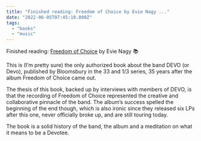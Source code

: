```yaml
---
title: "Finished reading: Freedom of Choice by Evie Nagy ..."
date: "2022-06-05T07:45:10.000Z"
tags: 
  - "books"
  - "music"
---
```


Finished reading: [Freedom of Choice](https://micro.blog/books/9781501308734) by Evie Nagy 📚

This is (I’m pretty sure) the only authorized book about the band DEVO (or Devo), published by Bloomsbury in the 33 and 1/3 series, 35 years after the album Freedom of Choice came out.

The thesis of this book, backed up by interviews with members of DEVO, is that the recording of Freedom of Choice represented the creative and collaborative pinnacle of the band. The album’s success spelled the beginning of the end though, which is also ironic since they released six LPs after this one, never officially broke up, and are still touring today.

The book is a solid history of the band, the album and a meditation on what it means to be a Devotee.
